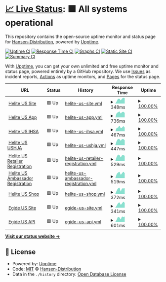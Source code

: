 # [📈 Live Status](https://hansen-distribution.github.io/upptime): <!--live status--> **🟩 All systems operational**

This repository contains the open-source uptime monitor and status page for [Hansen-Distribution](https://hansen-distribution.github.io/upptime), powered by [Upptime](https://github.com/upptime/upptime).

[![Uptime CI](https://github.com/Hansen-Distribution/upptime/workflows/Uptime%20CI/badge.svg)](https://github.com/Hansen-Distribution/upptime/actions?query=workflow%3A%22Uptime+CI%22)
[![Response Time CI](https://github.com/Hansen-Distribution/upptime/workflows/Response%20Time%20CI/badge.svg)](https://github.com/Hansen-Distribution/upptime/actions?query=workflow%3A%22Response+Time+CI%22)
[![Graphs CI](https://github.com/Hansen-Distribution/upptime/workflows/Graphs%20CI/badge.svg)](https://github.com/Hansen-Distribution/upptime/actions?query=workflow%3A%22Graphs+CI%22)
[![Static Site CI](https://github.com/Hansen-Distribution/upptime/workflows/Static%20Site%20CI/badge.svg)](https://github.com/Hansen-Distribution/upptime/actions?query=workflow%3A%22Static+Site+CI%22)
[![Summary CI](https://github.com/Hansen-Distribution/upptime/workflows/Summary%20CI/badge.svg)](https://github.com/Hansen-Distribution/upptime/actions?query=workflow%3A%22Summary+CI%22)

With [Upptime](https://upptime.js.org), you can get your own unlimited and free uptime monitor and status page, powered entirely by a GitHub repository. We use [Issues](https://github.com/Hansen-Distribution/upptime/issues) as incident reports, [Actions](https://github.com/Hansen-Distribution/upptime/actions) as uptime monitors, and [Pages](https://hansen-distribution.github.io/upptime/) for the status page.

<!--start: status pages-->
<!-- This summary is generated by Upptime (https://github.com/upptime/upptime) -->
<!-- Do not edit this manually, your changes will be overwritten -->
<!-- prettier-ignore -->
| URL | Status | History | Response Time | Uptime |
| --- | ------ | ------- | ------------- | ------ |
| <img alt="" src="https://icons.duckduckgo.com/ip3/www.heliteus.com.ico" height="13"> [Helite US Site](https://www.heliteus.com) | 🟩 Up | [helite-us-site.yml](https://github.com/Hansen-Distribution/upptime/commits/HEAD/history/helite-us-site.yml) | <details><summary><img alt="Response time graph" src="./graphs/helite-us-site/response-time-week.png" height="20"> 348ms</summary><br><a href="https://Hansen-Distribution.github.io/upptime/history/helite-us-site"><img alt="Response time 3488" src="https://img.shields.io/endpoint?url=https%3A%2F%2Fraw.githubusercontent.com%2FHansen-Distribution%2Fupptime%2FHEAD%2Fapi%2Fhelite-us-site%2Fresponse-time.json"></a><br><a href="https://Hansen-Distribution.github.io/upptime/history/helite-us-site"><img alt="24-hour response time 395" src="https://img.shields.io/endpoint?url=https%3A%2F%2Fraw.githubusercontent.com%2FHansen-Distribution%2Fupptime%2FHEAD%2Fapi%2Fhelite-us-site%2Fresponse-time-day.json"></a><br><a href="https://Hansen-Distribution.github.io/upptime/history/helite-us-site"><img alt="7-day response time 348" src="https://img.shields.io/endpoint?url=https%3A%2F%2Fraw.githubusercontent.com%2FHansen-Distribution%2Fupptime%2FHEAD%2Fapi%2Fhelite-us-site%2Fresponse-time-week.json"></a><br><a href="https://Hansen-Distribution.github.io/upptime/history/helite-us-site"><img alt="30-day response time 255" src="https://img.shields.io/endpoint?url=https%3A%2F%2Fraw.githubusercontent.com%2FHansen-Distribution%2Fupptime%2FHEAD%2Fapi%2Fhelite-us-site%2Fresponse-time-month.json"></a><br><a href="https://Hansen-Distribution.github.io/upptime/history/helite-us-site"><img alt="1-year response time 3579" src="https://img.shields.io/endpoint?url=https%3A%2F%2Fraw.githubusercontent.com%2FHansen-Distribution%2Fupptime%2FHEAD%2Fapi%2Fhelite-us-site%2Fresponse-time-year.json"></a></details> | <details><summary><a href="https://Hansen-Distribution.github.io/upptime/history/helite-us-site">100.00%</a></summary><a href="https://Hansen-Distribution.github.io/upptime/history/helite-us-site"><img alt="All-time uptime 98.44%" src="https://img.shields.io/endpoint?url=https%3A%2F%2Fraw.githubusercontent.com%2FHansen-Distribution%2Fupptime%2FHEAD%2Fapi%2Fhelite-us-site%2Fuptime.json"></a><br><a href="https://Hansen-Distribution.github.io/upptime/history/helite-us-site"><img alt="24-hour uptime 100.00%" src="https://img.shields.io/endpoint?url=https%3A%2F%2Fraw.githubusercontent.com%2FHansen-Distribution%2Fupptime%2FHEAD%2Fapi%2Fhelite-us-site%2Fuptime-day.json"></a><br><a href="https://Hansen-Distribution.github.io/upptime/history/helite-us-site"><img alt="7-day uptime 100.00%" src="https://img.shields.io/endpoint?url=https%3A%2F%2Fraw.githubusercontent.com%2FHansen-Distribution%2Fupptime%2FHEAD%2Fapi%2Fhelite-us-site%2Fuptime-week.json"></a><br><a href="https://Hansen-Distribution.github.io/upptime/history/helite-us-site"><img alt="30-day uptime 80.64%" src="https://img.shields.io/endpoint?url=https%3A%2F%2Fraw.githubusercontent.com%2FHansen-Distribution%2Fupptime%2FHEAD%2Fapi%2Fhelite-us-site%2Fuptime-month.json"></a><br><a href="https://Hansen-Distribution.github.io/upptime/history/helite-us-site"><img alt="1-year uptime 98.27%" src="https://img.shields.io/endpoint?url=https%3A%2F%2Fraw.githubusercontent.com%2FHansen-Distribution%2Fupptime%2FHEAD%2Fapi%2Fhelite-us-site%2Fuptime-year.json"></a></details>
| <img alt="" src="https://icons.duckduckgo.com/ip3/app.heliteus.com.ico" height="13"> [Helite US App](https://app.heliteus.com) | 🟩 Up | [helite-us-app.yml](https://github.com/Hansen-Distribution/upptime/commits/HEAD/history/helite-us-app.yml) | <details><summary><img alt="Response time graph" src="./graphs/helite-us-app/response-time-week.png" height="20"> 736ms</summary><br><a href="https://Hansen-Distribution.github.io/upptime/history/helite-us-app"><img alt="Response time 1264" src="https://img.shields.io/endpoint?url=https%3A%2F%2Fraw.githubusercontent.com%2FHansen-Distribution%2Fupptime%2FHEAD%2Fapi%2Fhelite-us-app%2Fresponse-time.json"></a><br><a href="https://Hansen-Distribution.github.io/upptime/history/helite-us-app"><img alt="24-hour response time 804" src="https://img.shields.io/endpoint?url=https%3A%2F%2Fraw.githubusercontent.com%2FHansen-Distribution%2Fupptime%2FHEAD%2Fapi%2Fhelite-us-app%2Fresponse-time-day.json"></a><br><a href="https://Hansen-Distribution.github.io/upptime/history/helite-us-app"><img alt="7-day response time 736" src="https://img.shields.io/endpoint?url=https%3A%2F%2Fraw.githubusercontent.com%2FHansen-Distribution%2Fupptime%2FHEAD%2Fapi%2Fhelite-us-app%2Fresponse-time-week.json"></a><br><a href="https://Hansen-Distribution.github.io/upptime/history/helite-us-app"><img alt="30-day response time 703" src="https://img.shields.io/endpoint?url=https%3A%2F%2Fraw.githubusercontent.com%2FHansen-Distribution%2Fupptime%2FHEAD%2Fapi%2Fhelite-us-app%2Fresponse-time-month.json"></a><br><a href="https://Hansen-Distribution.github.io/upptime/history/helite-us-app"><img alt="1-year response time 1080" src="https://img.shields.io/endpoint?url=https%3A%2F%2Fraw.githubusercontent.com%2FHansen-Distribution%2Fupptime%2FHEAD%2Fapi%2Fhelite-us-app%2Fresponse-time-year.json"></a></details> | <details><summary><a href="https://Hansen-Distribution.github.io/upptime/history/helite-us-app">100.00%</a></summary><a href="https://Hansen-Distribution.github.io/upptime/history/helite-us-app"><img alt="All-time uptime 98.67%" src="https://img.shields.io/endpoint?url=https%3A%2F%2Fraw.githubusercontent.com%2FHansen-Distribution%2Fupptime%2FHEAD%2Fapi%2Fhelite-us-app%2Fuptime.json"></a><br><a href="https://Hansen-Distribution.github.io/upptime/history/helite-us-app"><img alt="24-hour uptime 100.00%" src="https://img.shields.io/endpoint?url=https%3A%2F%2Fraw.githubusercontent.com%2FHansen-Distribution%2Fupptime%2FHEAD%2Fapi%2Fhelite-us-app%2Fuptime-day.json"></a><br><a href="https://Hansen-Distribution.github.io/upptime/history/helite-us-app"><img alt="7-day uptime 100.00%" src="https://img.shields.io/endpoint?url=https%3A%2F%2Fraw.githubusercontent.com%2FHansen-Distribution%2Fupptime%2FHEAD%2Fapi%2Fhelite-us-app%2Fuptime-week.json"></a><br><a href="https://Hansen-Distribution.github.io/upptime/history/helite-us-app"><img alt="30-day uptime 80.44%" src="https://img.shields.io/endpoint?url=https%3A%2F%2Fraw.githubusercontent.com%2FHansen-Distribution%2Fupptime%2FHEAD%2Fapi%2Fhelite-us-app%2Fuptime-month.json"></a><br><a href="https://Hansen-Distribution.github.io/upptime/history/helite-us-app"><img alt="1-year uptime 98.26%" src="https://img.shields.io/endpoint?url=https%3A%2F%2Fraw.githubusercontent.com%2FHansen-Distribution%2Fupptime%2FHEAD%2Fapi%2Fhelite-us-app%2Fuptime-year.json"></a></details>
| <img alt="" src="https://icons.duckduckgo.com/ip3/sponsorship.heliteus.com.ico" height="13"> [Helite US IHSA](https://sponsorship.heliteus.com) | 🟩 Up | [helite-us-ihsa.yml](https://github.com/Hansen-Distribution/upptime/commits/HEAD/history/helite-us-ihsa.yml) | <details><summary><img alt="Response time graph" src="./graphs/helite-us-ihsa/response-time-week.png" height="20"> 467ms</summary><br><a href="https://Hansen-Distribution.github.io/upptime/history/helite-us-ihsa"><img alt="Response time 808" src="https://img.shields.io/endpoint?url=https%3A%2F%2Fraw.githubusercontent.com%2FHansen-Distribution%2Fupptime%2FHEAD%2Fapi%2Fhelite-us-ihsa%2Fresponse-time.json"></a><br><a href="https://Hansen-Distribution.github.io/upptime/history/helite-us-ihsa"><img alt="24-hour response time 502" src="https://img.shields.io/endpoint?url=https%3A%2F%2Fraw.githubusercontent.com%2FHansen-Distribution%2Fupptime%2FHEAD%2Fapi%2Fhelite-us-ihsa%2Fresponse-time-day.json"></a><br><a href="https://Hansen-Distribution.github.io/upptime/history/helite-us-ihsa"><img alt="7-day response time 467" src="https://img.shields.io/endpoint?url=https%3A%2F%2Fraw.githubusercontent.com%2FHansen-Distribution%2Fupptime%2FHEAD%2Fapi%2Fhelite-us-ihsa%2Fresponse-time-week.json"></a><br><a href="https://Hansen-Distribution.github.io/upptime/history/helite-us-ihsa"><img alt="30-day response time 897" src="https://img.shields.io/endpoint?url=https%3A%2F%2Fraw.githubusercontent.com%2FHansen-Distribution%2Fupptime%2FHEAD%2Fapi%2Fhelite-us-ihsa%2Fresponse-time-month.json"></a><br><a href="https://Hansen-Distribution.github.io/upptime/history/helite-us-ihsa"><img alt="1-year response time 715" src="https://img.shields.io/endpoint?url=https%3A%2F%2Fraw.githubusercontent.com%2FHansen-Distribution%2Fupptime%2FHEAD%2Fapi%2Fhelite-us-ihsa%2Fresponse-time-year.json"></a></details> | <details><summary><a href="https://Hansen-Distribution.github.io/upptime/history/helite-us-ihsa">100.00%</a></summary><a href="https://Hansen-Distribution.github.io/upptime/history/helite-us-ihsa"><img alt="All-time uptime 98.70%" src="https://img.shields.io/endpoint?url=https%3A%2F%2Fraw.githubusercontent.com%2FHansen-Distribution%2Fupptime%2FHEAD%2Fapi%2Fhelite-us-ihsa%2Fuptime.json"></a><br><a href="https://Hansen-Distribution.github.io/upptime/history/helite-us-ihsa"><img alt="24-hour uptime 100.00%" src="https://img.shields.io/endpoint?url=https%3A%2F%2Fraw.githubusercontent.com%2FHansen-Distribution%2Fupptime%2FHEAD%2Fapi%2Fhelite-us-ihsa%2Fuptime-day.json"></a><br><a href="https://Hansen-Distribution.github.io/upptime/history/helite-us-ihsa"><img alt="7-day uptime 100.00%" src="https://img.shields.io/endpoint?url=https%3A%2F%2Fraw.githubusercontent.com%2FHansen-Distribution%2Fupptime%2FHEAD%2Fapi%2Fhelite-us-ihsa%2Fuptime-week.json"></a><br><a href="https://Hansen-Distribution.github.io/upptime/history/helite-us-ihsa"><img alt="30-day uptime 80.47%" src="https://img.shields.io/endpoint?url=https%3A%2F%2Fraw.githubusercontent.com%2FHansen-Distribution%2Fupptime%2FHEAD%2Fapi%2Fhelite-us-ihsa%2Fuptime-month.json"></a><br><a href="https://Hansen-Distribution.github.io/upptime/history/helite-us-ihsa"><img alt="1-year uptime 98.29%" src="https://img.shields.io/endpoint?url=https%3A%2F%2Fraw.githubusercontent.com%2FHansen-Distribution%2Fupptime%2FHEAD%2Fapi%2Fhelite-us-ihsa%2Fuptime-year.json"></a></details>
| <img alt="" src="https://icons.duckduckgo.com/ip3/ushja.heliteus.com.ico" height="13"> [Helite US USHJA](https://ushja.heliteus.com) | 🟩 Up | [helite-us-ushja.yml](https://github.com/Hansen-Distribution/upptime/commits/HEAD/history/helite-us-ushja.yml) | <details><summary><img alt="Response time graph" src="./graphs/helite-us-ushja/response-time-week.png" height="20"> 447ms</summary><br><a href="https://Hansen-Distribution.github.io/upptime/history/helite-us-ushja"><img alt="Response time 742" src="https://img.shields.io/endpoint?url=https%3A%2F%2Fraw.githubusercontent.com%2FHansen-Distribution%2Fupptime%2FHEAD%2Fapi%2Fhelite-us-ushja%2Fresponse-time.json"></a><br><a href="https://Hansen-Distribution.github.io/upptime/history/helite-us-ushja"><img alt="24-hour response time 468" src="https://img.shields.io/endpoint?url=https%3A%2F%2Fraw.githubusercontent.com%2FHansen-Distribution%2Fupptime%2FHEAD%2Fapi%2Fhelite-us-ushja%2Fresponse-time-day.json"></a><br><a href="https://Hansen-Distribution.github.io/upptime/history/helite-us-ushja"><img alt="7-day response time 447" src="https://img.shields.io/endpoint?url=https%3A%2F%2Fraw.githubusercontent.com%2FHansen-Distribution%2Fupptime%2FHEAD%2Fapi%2Fhelite-us-ushja%2Fresponse-time-week.json"></a><br><a href="https://Hansen-Distribution.github.io/upptime/history/helite-us-ushja"><img alt="30-day response time 999" src="https://img.shields.io/endpoint?url=https%3A%2F%2Fraw.githubusercontent.com%2FHansen-Distribution%2Fupptime%2FHEAD%2Fapi%2Fhelite-us-ushja%2Fresponse-time-month.json"></a><br><a href="https://Hansen-Distribution.github.io/upptime/history/helite-us-ushja"><img alt="1-year response time 647" src="https://img.shields.io/endpoint?url=https%3A%2F%2Fraw.githubusercontent.com%2FHansen-Distribution%2Fupptime%2FHEAD%2Fapi%2Fhelite-us-ushja%2Fresponse-time-year.json"></a></details> | <details><summary><a href="https://Hansen-Distribution.github.io/upptime/history/helite-us-ushja">100.00%</a></summary><a href="https://Hansen-Distribution.github.io/upptime/history/helite-us-ushja"><img alt="All-time uptime 98.71%" src="https://img.shields.io/endpoint?url=https%3A%2F%2Fraw.githubusercontent.com%2FHansen-Distribution%2Fupptime%2FHEAD%2Fapi%2Fhelite-us-ushja%2Fuptime.json"></a><br><a href="https://Hansen-Distribution.github.io/upptime/history/helite-us-ushja"><img alt="24-hour uptime 100.00%" src="https://img.shields.io/endpoint?url=https%3A%2F%2Fraw.githubusercontent.com%2FHansen-Distribution%2Fupptime%2FHEAD%2Fapi%2Fhelite-us-ushja%2Fuptime-day.json"></a><br><a href="https://Hansen-Distribution.github.io/upptime/history/helite-us-ushja"><img alt="7-day uptime 100.00%" src="https://img.shields.io/endpoint?url=https%3A%2F%2Fraw.githubusercontent.com%2FHansen-Distribution%2Fupptime%2FHEAD%2Fapi%2Fhelite-us-ushja%2Fuptime-week.json"></a><br><a href="https://Hansen-Distribution.github.io/upptime/history/helite-us-ushja"><img alt="30-day uptime 80.47%" src="https://img.shields.io/endpoint?url=https%3A%2F%2Fraw.githubusercontent.com%2FHansen-Distribution%2Fupptime%2FHEAD%2Fapi%2Fhelite-us-ushja%2Fuptime-month.json"></a><br><a href="https://Hansen-Distribution.github.io/upptime/history/helite-us-ushja"><img alt="1-year uptime 98.30%" src="https://img.shields.io/endpoint?url=https%3A%2F%2Fraw.githubusercontent.com%2FHansen-Distribution%2Fupptime%2FHEAD%2Fapi%2Fhelite-us-ushja%2Fuptime-year.json"></a></details>
| <img alt="" src="https://icons.duckduckgo.com/ip3/retailer.heliteus.com.ico" height="13"> [Helite US Retailer Registration](https://retailer.heliteus.com) | 🟩 Up | [helite-us-retailer-registration.yml](https://github.com/Hansen-Distribution/upptime/commits/HEAD/history/helite-us-retailer-registration.yml) | <details><summary><img alt="Response time graph" src="./graphs/helite-us-retailer-registration/response-time-week.png" height="20"> 529ms</summary><br><a href="https://Hansen-Distribution.github.io/upptime/history/helite-us-retailer-registration"><img alt="Response time 772" src="https://img.shields.io/endpoint?url=https%3A%2F%2Fraw.githubusercontent.com%2FHansen-Distribution%2Fupptime%2FHEAD%2Fapi%2Fhelite-us-retailer-registration%2Fresponse-time.json"></a><br><a href="https://Hansen-Distribution.github.io/upptime/history/helite-us-retailer-registration"><img alt="24-hour response time 679" src="https://img.shields.io/endpoint?url=https%3A%2F%2Fraw.githubusercontent.com%2FHansen-Distribution%2Fupptime%2FHEAD%2Fapi%2Fhelite-us-retailer-registration%2Fresponse-time-day.json"></a><br><a href="https://Hansen-Distribution.github.io/upptime/history/helite-us-retailer-registration"><img alt="7-day response time 529" src="https://img.shields.io/endpoint?url=https%3A%2F%2Fraw.githubusercontent.com%2FHansen-Distribution%2Fupptime%2FHEAD%2Fapi%2Fhelite-us-retailer-registration%2Fresponse-time-week.json"></a><br><a href="https://Hansen-Distribution.github.io/upptime/history/helite-us-retailer-registration"><img alt="30-day response time 453" src="https://img.shields.io/endpoint?url=https%3A%2F%2Fraw.githubusercontent.com%2FHansen-Distribution%2Fupptime%2FHEAD%2Fapi%2Fhelite-us-retailer-registration%2Fresponse-time-month.json"></a><br><a href="https://Hansen-Distribution.github.io/upptime/history/helite-us-retailer-registration"><img alt="1-year response time 651" src="https://img.shields.io/endpoint?url=https%3A%2F%2Fraw.githubusercontent.com%2FHansen-Distribution%2Fupptime%2FHEAD%2Fapi%2Fhelite-us-retailer-registration%2Fresponse-time-year.json"></a></details> | <details><summary><a href="https://Hansen-Distribution.github.io/upptime/history/helite-us-retailer-registration">100.00%</a></summary><a href="https://Hansen-Distribution.github.io/upptime/history/helite-us-retailer-registration"><img alt="All-time uptime 98.72%" src="https://img.shields.io/endpoint?url=https%3A%2F%2Fraw.githubusercontent.com%2FHansen-Distribution%2Fupptime%2FHEAD%2Fapi%2Fhelite-us-retailer-registration%2Fuptime.json"></a><br><a href="https://Hansen-Distribution.github.io/upptime/history/helite-us-retailer-registration"><img alt="24-hour uptime 100.00%" src="https://img.shields.io/endpoint?url=https%3A%2F%2Fraw.githubusercontent.com%2FHansen-Distribution%2Fupptime%2FHEAD%2Fapi%2Fhelite-us-retailer-registration%2Fuptime-day.json"></a><br><a href="https://Hansen-Distribution.github.io/upptime/history/helite-us-retailer-registration"><img alt="7-day uptime 100.00%" src="https://img.shields.io/endpoint?url=https%3A%2F%2Fraw.githubusercontent.com%2FHansen-Distribution%2Fupptime%2FHEAD%2Fapi%2Fhelite-us-retailer-registration%2Fuptime-week.json"></a><br><a href="https://Hansen-Distribution.github.io/upptime/history/helite-us-retailer-registration"><img alt="30-day uptime 80.47%" src="https://img.shields.io/endpoint?url=https%3A%2F%2Fraw.githubusercontent.com%2FHansen-Distribution%2Fupptime%2FHEAD%2Fapi%2Fhelite-us-retailer-registration%2Fuptime-month.json"></a><br><a href="https://Hansen-Distribution.github.io/upptime/history/helite-us-retailer-registration"><img alt="1-year uptime 98.30%" src="https://img.shields.io/endpoint?url=https%3A%2F%2Fraw.githubusercontent.com%2FHansen-Distribution%2Fupptime%2FHEAD%2Fapi%2Fhelite-us-retailer-registration%2Fuptime-year.json"></a></details>
| <img alt="" src="https://icons.duckduckgo.com/ip3/ambassador.heliteus.com.ico" height="13"> [Helite US Ambassador Registration](https://ambassador.heliteus.com) | 🟩 Up | [helite-us-ambassador-registration.yml](https://github.com/Hansen-Distribution/upptime/commits/HEAD/history/helite-us-ambassador-registration.yml) | <details><summary><img alt="Response time graph" src="./graphs/helite-us-ambassador-registration/response-time-week.png" height="20"> 519ms</summary><br><a href="https://Hansen-Distribution.github.io/upptime/history/helite-us-ambassador-registration"><img alt="Response time 723" src="https://img.shields.io/endpoint?url=https%3A%2F%2Fraw.githubusercontent.com%2FHansen-Distribution%2Fupptime%2FHEAD%2Fapi%2Fhelite-us-ambassador-registration%2Fresponse-time.json"></a><br><a href="https://Hansen-Distribution.github.io/upptime/history/helite-us-ambassador-registration"><img alt="24-hour response time 649" src="https://img.shields.io/endpoint?url=https%3A%2F%2Fraw.githubusercontent.com%2FHansen-Distribution%2Fupptime%2FHEAD%2Fapi%2Fhelite-us-ambassador-registration%2Fresponse-time-day.json"></a><br><a href="https://Hansen-Distribution.github.io/upptime/history/helite-us-ambassador-registration"><img alt="7-day response time 519" src="https://img.shields.io/endpoint?url=https%3A%2F%2Fraw.githubusercontent.com%2FHansen-Distribution%2Fupptime%2FHEAD%2Fapi%2Fhelite-us-ambassador-registration%2Fresponse-time-week.json"></a><br><a href="https://Hansen-Distribution.github.io/upptime/history/helite-us-ambassador-registration"><img alt="30-day response time 420" src="https://img.shields.io/endpoint?url=https%3A%2F%2Fraw.githubusercontent.com%2FHansen-Distribution%2Fupptime%2FHEAD%2Fapi%2Fhelite-us-ambassador-registration%2Fresponse-time-month.json"></a><br><a href="https://Hansen-Distribution.github.io/upptime/history/helite-us-ambassador-registration"><img alt="1-year response time 616" src="https://img.shields.io/endpoint?url=https%3A%2F%2Fraw.githubusercontent.com%2FHansen-Distribution%2Fupptime%2FHEAD%2Fapi%2Fhelite-us-ambassador-registration%2Fresponse-time-year.json"></a></details> | <details><summary><a href="https://Hansen-Distribution.github.io/upptime/history/helite-us-ambassador-registration">100.00%</a></summary><a href="https://Hansen-Distribution.github.io/upptime/history/helite-us-ambassador-registration"><img alt="All-time uptime 98.73%" src="https://img.shields.io/endpoint?url=https%3A%2F%2Fraw.githubusercontent.com%2FHansen-Distribution%2Fupptime%2FHEAD%2Fapi%2Fhelite-us-ambassador-registration%2Fuptime.json"></a><br><a href="https://Hansen-Distribution.github.io/upptime/history/helite-us-ambassador-registration"><img alt="24-hour uptime 100.00%" src="https://img.shields.io/endpoint?url=https%3A%2F%2Fraw.githubusercontent.com%2FHansen-Distribution%2Fupptime%2FHEAD%2Fapi%2Fhelite-us-ambassador-registration%2Fuptime-day.json"></a><br><a href="https://Hansen-Distribution.github.io/upptime/history/helite-us-ambassador-registration"><img alt="7-day uptime 100.00%" src="https://img.shields.io/endpoint?url=https%3A%2F%2Fraw.githubusercontent.com%2FHansen-Distribution%2Fupptime%2FHEAD%2Fapi%2Fhelite-us-ambassador-registration%2Fuptime-week.json"></a><br><a href="https://Hansen-Distribution.github.io/upptime/history/helite-us-ambassador-registration"><img alt="30-day uptime 80.48%" src="https://img.shields.io/endpoint?url=https%3A%2F%2Fraw.githubusercontent.com%2FHansen-Distribution%2Fupptime%2FHEAD%2Fapi%2Fhelite-us-ambassador-registration%2Fuptime-month.json"></a><br><a href="https://Hansen-Distribution.github.io/upptime/history/helite-us-ambassador-registration"><img alt="1-year uptime 98.32%" src="https://img.shields.io/endpoint?url=https%3A%2F%2Fraw.githubusercontent.com%2FHansen-Distribution%2Fupptime%2FHEAD%2Fapi%2Fhelite-us-ambassador-registration%2Fuptime-year.json"></a></details>
| <img alt="" src="https://icons.duckduckgo.com/ip3/shop.heliteus.com.ico" height="13"> [Helite US Shop](https://shop.heliteus.com) | 🟩 Up | [helite-us-shop.yml](https://github.com/Hansen-Distribution/upptime/commits/HEAD/history/helite-us-shop.yml) | <details><summary><img alt="Response time graph" src="./graphs/helite-us-shop/response-time-week.png" height="20"> 372ms</summary><br><a href="https://Hansen-Distribution.github.io/upptime/history/helite-us-shop"><img alt="Response time 912" src="https://img.shields.io/endpoint?url=https%3A%2F%2Fraw.githubusercontent.com%2FHansen-Distribution%2Fupptime%2FHEAD%2Fapi%2Fhelite-us-shop%2Fresponse-time.json"></a><br><a href="https://Hansen-Distribution.github.io/upptime/history/helite-us-shop"><img alt="24-hour response time 456" src="https://img.shields.io/endpoint?url=https%3A%2F%2Fraw.githubusercontent.com%2FHansen-Distribution%2Fupptime%2FHEAD%2Fapi%2Fhelite-us-shop%2Fresponse-time-day.json"></a><br><a href="https://Hansen-Distribution.github.io/upptime/history/helite-us-shop"><img alt="7-day response time 372" src="https://img.shields.io/endpoint?url=https%3A%2F%2Fraw.githubusercontent.com%2FHansen-Distribution%2Fupptime%2FHEAD%2Fapi%2Fhelite-us-shop%2Fresponse-time-week.json"></a><br><a href="https://Hansen-Distribution.github.io/upptime/history/helite-us-shop"><img alt="30-day response time 329" src="https://img.shields.io/endpoint?url=https%3A%2F%2Fraw.githubusercontent.com%2FHansen-Distribution%2Fupptime%2FHEAD%2Fapi%2Fhelite-us-shop%2Fresponse-time-month.json"></a><br><a href="https://Hansen-Distribution.github.io/upptime/history/helite-us-shop"><img alt="1-year response time 475" src="https://img.shields.io/endpoint?url=https%3A%2F%2Fraw.githubusercontent.com%2FHansen-Distribution%2Fupptime%2FHEAD%2Fapi%2Fhelite-us-shop%2Fresponse-time-year.json"></a></details> | <details><summary><a href="https://Hansen-Distribution.github.io/upptime/history/helite-us-shop">100.00%</a></summary><a href="https://Hansen-Distribution.github.io/upptime/history/helite-us-shop"><img alt="All-time uptime 98.75%" src="https://img.shields.io/endpoint?url=https%3A%2F%2Fraw.githubusercontent.com%2FHansen-Distribution%2Fupptime%2FHEAD%2Fapi%2Fhelite-us-shop%2Fuptime.json"></a><br><a href="https://Hansen-Distribution.github.io/upptime/history/helite-us-shop"><img alt="24-hour uptime 100.00%" src="https://img.shields.io/endpoint?url=https%3A%2F%2Fraw.githubusercontent.com%2FHansen-Distribution%2Fupptime%2FHEAD%2Fapi%2Fhelite-us-shop%2Fuptime-day.json"></a><br><a href="https://Hansen-Distribution.github.io/upptime/history/helite-us-shop"><img alt="7-day uptime 100.00%" src="https://img.shields.io/endpoint?url=https%3A%2F%2Fraw.githubusercontent.com%2FHansen-Distribution%2Fupptime%2FHEAD%2Fapi%2Fhelite-us-shop%2Fuptime-week.json"></a><br><a href="https://Hansen-Distribution.github.io/upptime/history/helite-us-shop"><img alt="30-day uptime 80.59%" src="https://img.shields.io/endpoint?url=https%3A%2F%2Fraw.githubusercontent.com%2FHansen-Distribution%2Fupptime%2FHEAD%2Fapi%2Fhelite-us-shop%2Fuptime-month.json"></a><br><a href="https://Hansen-Distribution.github.io/upptime/history/helite-us-shop"><img alt="1-year uptime 98.34%" src="https://img.shields.io/endpoint?url=https%3A%2F%2Fraw.githubusercontent.com%2FHansen-Distribution%2Fupptime%2FHEAD%2Fapi%2Fhelite-us-shop%2Fuptime-year.json"></a></details>
| <img alt="" src="https://icons.duckduckgo.com/ip3/www.egideus.com.ico" height="13"> [Egide US Site](https://www.egideus.com) | 🟩 Up | [egide-us-site.yml](https://github.com/Hansen-Distribution/upptime/commits/HEAD/history/egide-us-site.yml) | <details><summary><img alt="Response time graph" src="./graphs/egide-us-site/response-time-week.png" height="20"> 341ms</summary><br><a href="https://Hansen-Distribution.github.io/upptime/history/egide-us-site"><img alt="Response time 810" src="https://img.shields.io/endpoint?url=https%3A%2F%2Fraw.githubusercontent.com%2FHansen-Distribution%2Fupptime%2FHEAD%2Fapi%2Fegide-us-site%2Fresponse-time.json"></a><br><a href="https://Hansen-Distribution.github.io/upptime/history/egide-us-site"><img alt="24-hour response time 410" src="https://img.shields.io/endpoint?url=https%3A%2F%2Fraw.githubusercontent.com%2FHansen-Distribution%2Fupptime%2FHEAD%2Fapi%2Fegide-us-site%2Fresponse-time-day.json"></a><br><a href="https://Hansen-Distribution.github.io/upptime/history/egide-us-site"><img alt="7-day response time 341" src="https://img.shields.io/endpoint?url=https%3A%2F%2Fraw.githubusercontent.com%2FHansen-Distribution%2Fupptime%2FHEAD%2Fapi%2Fegide-us-site%2Fresponse-time-week.json"></a><br><a href="https://Hansen-Distribution.github.io/upptime/history/egide-us-site"><img alt="30-day response time 303" src="https://img.shields.io/endpoint?url=https%3A%2F%2Fraw.githubusercontent.com%2FHansen-Distribution%2Fupptime%2FHEAD%2Fapi%2Fegide-us-site%2Fresponse-time-month.json"></a><br><a href="https://Hansen-Distribution.github.io/upptime/history/egide-us-site"><img alt="1-year response time 758" src="https://img.shields.io/endpoint?url=https%3A%2F%2Fraw.githubusercontent.com%2FHansen-Distribution%2Fupptime%2FHEAD%2Fapi%2Fegide-us-site%2Fresponse-time-year.json"></a></details> | <details><summary><a href="https://Hansen-Distribution.github.io/upptime/history/egide-us-site">100.00%</a></summary><a href="https://Hansen-Distribution.github.io/upptime/history/egide-us-site"><img alt="All-time uptime 99.91%" src="https://img.shields.io/endpoint?url=https%3A%2F%2Fraw.githubusercontent.com%2FHansen-Distribution%2Fupptime%2FHEAD%2Fapi%2Fegide-us-site%2Fuptime.json"></a><br><a href="https://Hansen-Distribution.github.io/upptime/history/egide-us-site"><img alt="24-hour uptime 100.00%" src="https://img.shields.io/endpoint?url=https%3A%2F%2Fraw.githubusercontent.com%2FHansen-Distribution%2Fupptime%2FHEAD%2Fapi%2Fegide-us-site%2Fuptime-day.json"></a><br><a href="https://Hansen-Distribution.github.io/upptime/history/egide-us-site"><img alt="7-day uptime 100.00%" src="https://img.shields.io/endpoint?url=https%3A%2F%2Fraw.githubusercontent.com%2FHansen-Distribution%2Fupptime%2FHEAD%2Fapi%2Fegide-us-site%2Fuptime-week.json"></a><br><a href="https://Hansen-Distribution.github.io/upptime/history/egide-us-site"><img alt="30-day uptime 100.00%" src="https://img.shields.io/endpoint?url=https%3A%2F%2Fraw.githubusercontent.com%2FHansen-Distribution%2Fupptime%2FHEAD%2Fapi%2Fegide-us-site%2Fuptime-month.json"></a><br><a href="https://Hansen-Distribution.github.io/upptime/history/egide-us-site"><img alt="1-year uptime 100.00%" src="https://img.shields.io/endpoint?url=https%3A%2F%2Fraw.githubusercontent.com%2FHansen-Distribution%2Fupptime%2FHEAD%2Fapi%2Fegide-us-site%2Fuptime-year.json"></a></details>
| <img alt="" src="https://icons.duckduckgo.com/ip3/api.egideus.com.ico" height="13"> [Egide US API](https://api.egideus.com) | 🟩 Up | [egide-us-api.yml](https://github.com/Hansen-Distribution/upptime/commits/HEAD/history/egide-us-api.yml) | <details><summary><img alt="Response time graph" src="./graphs/egide-us-api/response-time-week.png" height="20"> 601ms</summary><br><a href="https://Hansen-Distribution.github.io/upptime/history/egide-us-api"><img alt="Response time 370" src="https://img.shields.io/endpoint?url=https%3A%2F%2Fraw.githubusercontent.com%2FHansen-Distribution%2Fupptime%2FHEAD%2Fapi%2Fegide-us-api%2Fresponse-time.json"></a><br><a href="https://Hansen-Distribution.github.io/upptime/history/egide-us-api"><img alt="24-hour response time 1613" src="https://img.shields.io/endpoint?url=https%3A%2F%2Fraw.githubusercontent.com%2FHansen-Distribution%2Fupptime%2FHEAD%2Fapi%2Fegide-us-api%2Fresponse-time-day.json"></a><br><a href="https://Hansen-Distribution.github.io/upptime/history/egide-us-api"><img alt="7-day response time 601" src="https://img.shields.io/endpoint?url=https%3A%2F%2Fraw.githubusercontent.com%2FHansen-Distribution%2Fupptime%2FHEAD%2Fapi%2Fegide-us-api%2Fresponse-time-week.json"></a><br><a href="https://Hansen-Distribution.github.io/upptime/history/egide-us-api"><img alt="30-day response time 394" src="https://img.shields.io/endpoint?url=https%3A%2F%2Fraw.githubusercontent.com%2FHansen-Distribution%2Fupptime%2FHEAD%2Fapi%2Fegide-us-api%2Fresponse-time-month.json"></a><br><a href="https://Hansen-Distribution.github.io/upptime/history/egide-us-api"><img alt="1-year response time 367" src="https://img.shields.io/endpoint?url=https%3A%2F%2Fraw.githubusercontent.com%2FHansen-Distribution%2Fupptime%2FHEAD%2Fapi%2Fegide-us-api%2Fresponse-time-year.json"></a></details> | <details><summary><a href="https://Hansen-Distribution.github.io/upptime/history/egide-us-api">100.00%</a></summary><a href="https://Hansen-Distribution.github.io/upptime/history/egide-us-api"><img alt="All-time uptime 99.92%" src="https://img.shields.io/endpoint?url=https%3A%2F%2Fraw.githubusercontent.com%2FHansen-Distribution%2Fupptime%2FHEAD%2Fapi%2Fegide-us-api%2Fuptime.json"></a><br><a href="https://Hansen-Distribution.github.io/upptime/history/egide-us-api"><img alt="24-hour uptime 100.00%" src="https://img.shields.io/endpoint?url=https%3A%2F%2Fraw.githubusercontent.com%2FHansen-Distribution%2Fupptime%2FHEAD%2Fapi%2Fegide-us-api%2Fuptime-day.json"></a><br><a href="https://Hansen-Distribution.github.io/upptime/history/egide-us-api"><img alt="7-day uptime 100.00%" src="https://img.shields.io/endpoint?url=https%3A%2F%2Fraw.githubusercontent.com%2FHansen-Distribution%2Fupptime%2FHEAD%2Fapi%2Fegide-us-api%2Fuptime-week.json"></a><br><a href="https://Hansen-Distribution.github.io/upptime/history/egide-us-api"><img alt="30-day uptime 99.95%" src="https://img.shields.io/endpoint?url=https%3A%2F%2Fraw.githubusercontent.com%2FHansen-Distribution%2Fupptime%2FHEAD%2Fapi%2Fegide-us-api%2Fuptime-month.json"></a><br><a href="https://Hansen-Distribution.github.io/upptime/history/egide-us-api"><img alt="1-year uptime 99.99%" src="https://img.shields.io/endpoint?url=https%3A%2F%2Fraw.githubusercontent.com%2FHansen-Distribution%2Fupptime%2FHEAD%2Fapi%2Fegide-us-api%2Fuptime-year.json"></a></details>

<!--end: status pages-->

[**Visit our status website →**](https://hansen-distribution.github.io/upptime/)

## 📄 License

- Powered by: [Upptime](https://github.com/upptime/upptime)
- Code: [MIT](./LICENSE) © [Hansen-Distribution](https://hansen-distribution.github.io/upptime/)
- Data in the `./history` directory: [Open Database License](https://opendatacommons.org/licenses/odbl/1-0/)
